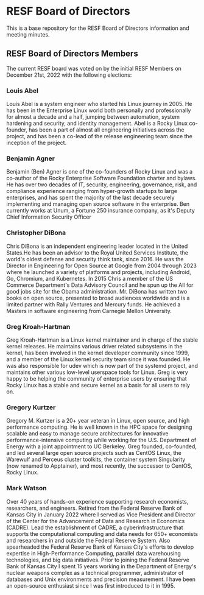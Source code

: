 # RESF Board of Directors

This is a base repository for the RESF Board of Directors information and
meeting minutes.



## RESF Board of Directors Members
The current RESF board was voted on by the initial RESF Members on December
21st, 2022 with the following elections:

### Louis Abel
Louis Abel is a system engineer who started his Linux journey in 2005. He has been in the Enterprise Linux world both personally and professionally for almost a decade and a half, jumping between automation, system hardening and security, and identity management. Abel is a Rocky Linux co-founder, has been a part of almost all engineering initiatives across the project, and has been a co-lead of the release engineering team since the inception of the project.

### Benjamin Agner
Benjamin (Ben) Agner is one of the co-founders of Rocky Linux and was a co-author of the Rocky Enterprise Software Foundation charter and bylaws.  He has over two decades of IT, security, engineering, governance, risk, and compliance experience ranging from hyper-growth startups to large enterprises, and has spent the majority of the last decade securely implementing and managing open source software in the enterprise.  Ben currently works at Unum, a Fortune 250 insurance company, as it's Deputy Chief Information Security Officer

### Christopher DiBona
Chris DiBona is an independent engineering leader located in the United States.He has been an advisor to the Royal United Services Institute, the world's oldest defense and security think tank, since 2016. He was the Director in Engineering for Open Source at Google from 2004 through 2023 where he launched a variety of platforms and projects, including Android, Go, Chromium, and Kubernetes. In 2015 Chris a member of the US Commerce Department's Data Advisory Council and he spun up the All for good jobs site for the Obama administration. Mr. DiBona has written two books on open source, presented to broad audiences worldwide and is a limited partner with Rally Ventures and Mercury funds. He achieved a Masters in software engineering from Carnegie Mellon University.

### Greg Kroah-Hartman
Greg Kroah-Hartman is a Linux kernel maintainer and in charge of the stable kernel releases. He maintains various driver related subsystems in the kernel, has been involved in the kernel developer community since 1999, and a member of the Linux kernel security team since it was founded. He was also responsible for udev which is now part of the systemd project, and maintains other various low-level userspace tools for Linux. Greg is very happy to be helping the community of enterprise users by ensuring that Rocky
Linux has a stable and secure kernel as a basis for all users to rely on.

### Gregory Kurtzer
Gregory M. Kurtzer is a 20+ year veteran in Linux, open source, and high performance computing. He is well known in the HPC space for designing scalable and easy to manage secure architectures for innovative performance-intensive computing while working for the U.S. Department of Energy with a joint appointment to UC Berkeley. Greg founded, co-founded, and led several large open source projects such as CentOS Linux, the Warewulf and Perceus cluster toolkits, the container system Singularity (now renamed to Apptainer), and most recently, the successor to CentOS, Rocky Linux.

### Mark Watson
Over 40 years of hands-on experience supporting research economists, researchers, and engineers. Retired from the Federal Reserve Bank of Kansas City in January 2022 where I served as Vice President and Director of the Center for the Advancement of Data and Research in Economics (CADRE).  Lead the establishment of CADRE, a cyberinfrastructure that supports the computational computing and data needs for 650+ economists and researchers in and outside the Federal Reserve System.  Also spearheaded the Federal Reserve Bank of Kansas City's efforts to develop expertise in High-Performance Computing, parallel data warehousing technologies, and big data initiatives.  Prior to joining the Federal Reserve Bank of Kansas City I spent 15 years working in the Department of Energy's nuclear weapons complex as a technical programmer, administrator of databases and Unix environments and precision measurement.   I have been an open-source enthusiast since I was first introduced to it in 1995.
